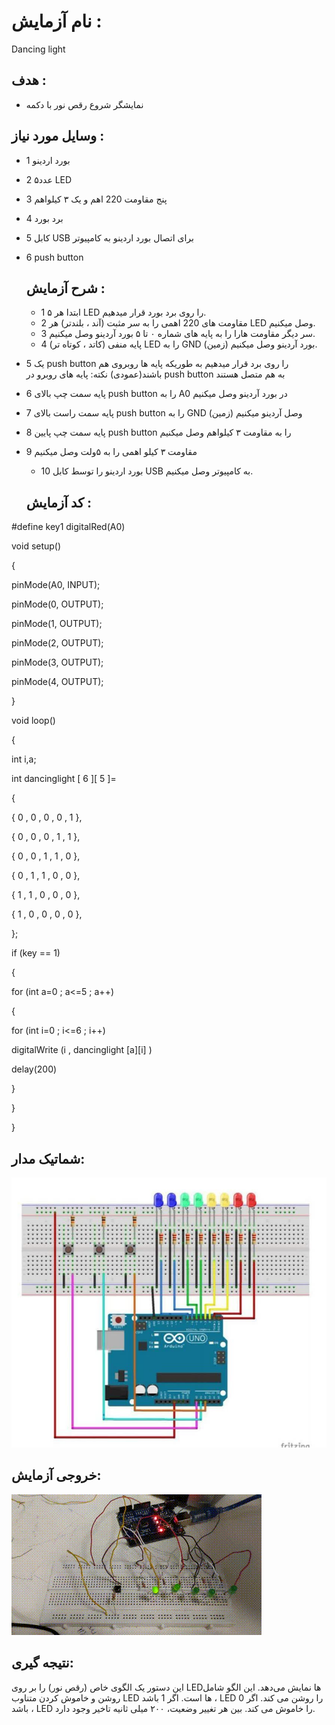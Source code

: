 # نام آزمایش :
Dancing light

## هدف :
* نمایشگر شروع رقص نور با دکمه


## وسایل مورد نیاز :
* 1 بورد اردینو
* 2 ۵عدد LED
* 3 پنج مقاومت 220 اهم و یک ۳ کیلواهم
* 4 برد بورد
* 5 کابل  USB  برای اتصال بورد اردینو به کامپیوتر
* 6 push button 


  ## شرح آزمایش :
  * 1 ابتدا هر ۵ LED را روی برد بورد قرار میدهیم.
  * 2 مقاومت های 220 اهمی را به سر مثبت (آند ، بلندتر) هر LED وصل میکنیم.
  * 3 سر دیگر مقاومت هارا را به پایه های شماره ۰ تا ۵  بورد آردینو  وصل میکنیم.
  * 4 پایه منفی (کاتد ، کوتاه تر)  LED را به GND (زمین) بورد آردینو وصل میکنیم.
* 5 یک push button را روی برد قرار میدهیم به طوریکه پایه ها روبروی هم باشند(عمودی)
نکته: پایه های روبرو در push button به هم متصل هستند
* 6  پایه سمت چپ بالای push button را به A0 در بورد آردینو وصل میکنیم
* 7 پایه سمت راست بالای push button را به GND (زمین) وصل آردینو میکنیم
* 8 پایه سمت چپ پایین push button را به مقاومت ۳ کیلواهم وصل میکنیم 
* 9 مقاومت ۳ کیلو اهمی را به ۵ولت وصل میکنیم 
  * 10 بورد اردینو را توسط کابل  USB  به کامپیوتر وصل میکنیم.

 
  ## کد آزمایش :


#define key1 digitalRed(A0) 
 
void setup() 
 
{
 
 pinMode(A0, INPUT);
 
 pinMode(0, OUTPUT);
 
 pinMode(1, OUTPUT);
 
 pinMode(2, OUTPUT);
 
 pinMode(3, OUTPUT);
 
 pinMode(4, OUTPUT);
 
} 
 
void loop() 
 
{
 
int i,a;
 
int dancinglight [ 6 ][ 5 ]=
 
{
 
  { 0 , 0 , 0 , 0 , 1 },
 
  { 0 , 0 , 0 , 1 , 1 },
 
  { 0 , 0 , 1 , 1 , 0 },
 
  { 0 , 1 , 1 , 0 , 0 },
 
  { 1 , 1 , 0 , 0 , 0 },
 
  { 1 , 0 , 0 , 0 , 0 }, 
        
}; 
 
if (key == 1)
 
{
 
  for (int a=0 ; a<=5 ; a++)
 
  {
 
  for (int i=0 ; i<=6 ; i++)
 
  digitalWrite (i , dancinglight [a][i] )
 
  delay(200)
 
  } 
 
} 
 
} 

 ## شماتیک مدار:
![توضیح تصویر](https://github.com/Rahel12384/Microprocessor-4/blob/main/Report%201/5.jpg)



## خروجی آزمایش:
![alt text](https://github.com/Rahel12384/Microprocessor-4/blob/main/Report%201/VID_20241028_074611_648.gif)

  
## نتیجه گیری:
این دستور یک الگوی خاص (رقص نور) را بر روی LEDها نمایش می‌دهد. این الگو شامل روشن و خاموش کردن متناوب LED ها است.
اگر 1 باشد ، LED را روشن می کند.
اگر 0 باشد ، LED را خاموش می کند.
بین هر تغییر وضعیت، ۲۰۰ میلی ثانیه تاخیر وجود دارد.

